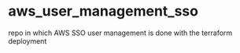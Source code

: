 # aws_user_management_sso
repo in which AWS SSO user management is done with the terraform deployment
